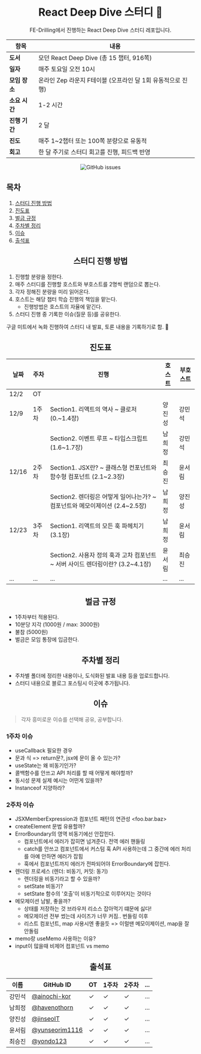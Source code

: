 <div align="center">
<h1> React Deep Dive 스터디 🚀 </h1>
<p>FE-Drilling에서 진행하는 React Deep Dive 스터디 레포입니다.</p>
</div>

<div align="center">
  
| 항목            | 내용                                       |
| --------------- | ---------------------------------------- |
| **도서**         | 모던 React Deep Dive (총 15 챕터, 916쪽)                  |
| **일자**         | 매주 토요일 오전 10시                      |
| **모임 장소**     | 온라인 Zep 라운지 F테이블  (오프라인 달 1회 유동적으로 진행) |
| **소요 시간**    | 1-2 시간                                    |
| **진행 기간**    | 2 달                                       |
| **진도** | 매주 1~2챕터 또는 100쪽 분량으로 유동적         |
| **회고** | 한 달 주기로 스터디 회고를 진행, 피드백 반영         |


<img alt="GitHub issues" src="https://img.shields.io/github/issues/fe-drilling/react-deep-dive?style=for-the-badge&color=%1abc9c">

</div>

## 목차
1. [스터디 진행 방법](#1)
2. [진도표](#2)
3. [벌금 규정](#3)
4. [주차별 정리](#4)
5. [이슈](#5)
6. [출석표](#6)

<h2 align="center" id="1">스터디 진행 방법</h2>

1. 진행할 분량을 정한다.
2. 매주 스터디를 진행할 호스트와 부호스트를 2명씩 랜덤으로 뽑는다.
3. 각자 정해진 분량을 미리 읽어온다.
4. 호스트는 해당 챕터 학습 진행의 책임을 맡는다.
   - 진행방법은 호스트의 자율에 맡긴다.
5. 스터디 진행 중 기록한 이슈(질문 등)를 공유한다.

  구글 미트에서 녹화 진행하여 스터디 내 발표, 토론 내용을 기록하기로 함. 🎥

<h2 align="center" id="2">진도표</h2>

<div align="center">

| 날짜    | 주차 | 진행                            | 호스트   | 부호스트 |
| ------- | ---- | ------------------------------- | -------- | -------- |
| 12/2    | OT   |                                 |          |          |
| 12/9    | 1주차 | Section1. 리액트의 역사 ~ 클로저 (0.~1.4장) | 양진성 | 강민석 |
|         |      | Section2. 이벤트 루프 ~ 타입스크립트 (1.6~1.7장) | 남희정 | 강민석 |
| 12/16   | 2주차 | Section1. JSX란? ~ 클래스형 컨포넌트와 함수형 컴포넌트 (2.1~2.3장) | 최승진 | 윤서림 |
|         |      | Section2. 렌더링은 어떻게 일어나는가? ~ 컴포넌트와 메모이제이션 (2.4~2.5장) | 남희정 | 양진성 |
| 12/23   | 3주차 | Section1. 리액트의 모든 훅 파헤치기 (3.1장) | 남희정 | 윤서림 |
|         |      | Section2. 사용자 정의 훅과 고차 컴포넌트 ~ 서버 사이드 렌더링이란? (3.2~4.1장) | 윤서림 | 최승진 |
| ...     | ...  | ...                             | ...      | ...      |


</div>

<h2 align="center" id="3">벌금 규정</h2>

- 1주차부터 적용된다.
- 10분당 지각 (1000원 / max: 3000원)
- 불참 (5000원)
- 벌금은 모임 통장에 입금한다.
  
<h2 align="center" id="4">주차별 정리</h2>

- 주차별 폴더에 정리한 내용이나, 도식화된 발표 내용 등을 업로드합니다. 
- 스터디 내용으로 블로그 포스팅시 이곳에 추가됩니다.

<h2 align="center" id="5">이슈</h2>

>각자 흥미로운 이슈를 선택해 공유, 공부합니다.

### 1주차 이슈
- useCallback 필요한 경우
- 문과 식 => return문?, jsx에 문이 올 수 있는가?
- useState는 왜 비동기인가?
- 콜백함수를 안쓰고 API 처리를 할 때 어떻게 해야할까?
- 동시성 문제 실제 예시는 어떤게 있을까?
- Instanceof 지양하라?

### 2주차 이슈
- JSXMemberExpression과 컴포넌트 패턴의 연관성 <foo.bar.baz>
- createElement 문법 유용할까? 
- ErrorBoundary의 영역 비동기에선 안잡힌다.
  - 컴포넌트에서 에러가 잡히면 넘겨준다. 전역 에러 핸들링
  - catch를 안쓰고 컴포넌트에서 커스텀 훅 API 사용하는데 그 중간에 에러 처리를 아예 안하면 에러가 잡힘
  - 훅에서 컴포넌트까지 에러가 전파되어야 ErrorBoundary에 잡힌다.
- 렌더링 프로세스 (렌더: 비동기, 커밋: 동기)
  - 렌더링을 비동기라고 할 수 있을까?
  - setState 비동기?
  - setState 함수의 '호출'이 비동기적으로 이루어지는 것이다
- 메모제이션 남발, 좋을까?
  - 상태를 저장하는 것 브라우저 리소스 잡아먹기 떄문에 싫다!
  - 메모제이션 전부 썼는데 사이즈가 너무 커짐.. 번들링 이후
  - 리스트 컴포넌트, map 사용시엔 좋을듯 => 이럴땐 메모이제이션, map을 잘 안돌림
- memo랑 useMemo 사용하는 이유?
- input이 많을때 비제어 컴포넌트 vs memo

<h2 align="center" id="6">출석표</h2>

| 이름   | GitHub ID   | OT | 1주차 | 2주차 | ... |
| ------ | ------------ | -- | ----- | ----- | --- |
| 강민석 | [@ainochi-kor](https://github.com/ainochi-kor)  | ✓  | ✓     | ✓     | ... |
| 남희정 | [@havenothorn](https://github.com/havenothorn)   | ✓  | ✓     | ✓     | ... |
| 양진성 | [@jinseoIT](https://github.com/jinseoIT)   | ✓  | ✓     | ✓     | ... |
| 윤서림 | [@yunseorim1116](https://github.com/yunseorim1116) | ✓  | ✓     | ✓     | ... |
| 최승진 | [@yondo123](https://github.com/yondo123)   | ✓  |   ✓   | ✓     | ... |
